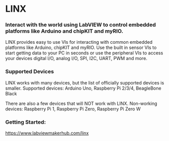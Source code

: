 LINX
========

### Interact with the world using LabVIEW to control embedded platforms like Arduino and chipKIT and myRIO.

LINX provides easy to use VIs for interacting with common embedded platforms like Arduino, chipKIT and myRIO. Use the built in sensor VIs to start getting data to your PC in seconds or use the peripheral VIs to access your devices digital I/O, analog I/O, SPI, I2C, UART, PWM and more.

### Supported Devices
LINX works with many devices, but the list of officially supported devices is smaller.
Supported devices: Arduino Uno, Raspberry Pi 2/3/4, BeagleBone Black

There are also a few devices that will NOT work with LINX.
Non-working devices: Raspberry Pi 1, Raspberry Pi Zero, Raspberry Pi Zero W

### Getting Started:
https://www.labviewmakerhub.com/linx
